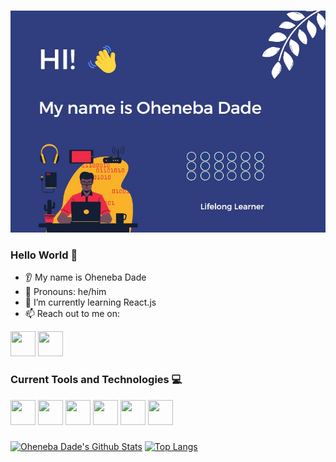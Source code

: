 ###
<img src="https://github.com/Oheneba-Dade/Oheneba-Dade/blob/main/readme%20image.jpg" alt="Banner Image">
<link rel="stylesheet" href="https://cdn.jsdelivr.net/gh/devicons/devicon@v2.15.1/devicon.min.css">


### Hello World 👋
* 👂 My name is Oheneba Dade
* 👩 Pronouns: he/him
* 🌱 I’m currently learning React.js
* 📫 Reach out to me on: <br>
<div>
<a href="https://www.linkedin.com/in/oheneba-dade"> <img src="https://cdn.jsdelivr.net/gh/devicons/devicon/icons/linkedin/linkedin-original.svg" width="40px" height="40px"/></a>
<a href="https://www.twitter.com/ohkwade"> <img src="https://cdn.jsdelivr.net/gh/devicons/devicon/icons/twitter/twitter-original.svg" width="40px" height="40px"/> </a>
</div>

### Current Tools and Technologies 💻
<div>
<img src="https://cdn.jsdelivr.net/gh/devicons/devicon/icons/javascript/javascript-original.svg" width="40px" height="40px" />
<img src="https://cdn.jsdelivr.net/gh/devicons/devicon/icons/java/java-original-wordmark.svg" width="40px" height="40px"/>
<img src="https://cdn.jsdelivr.net/gh/devicons/devicon/icons/python/python-original.svg" width="40px" height="40px"/>
<img src="https://cdn.jsdelivr.net/gh/devicons/devicon/icons/html5/html5-original-wordmark.svg" width="40px" height="40px"/>
<img src="https://cdn.jsdelivr.net/gh/devicons/devicon/icons/css3/css3-original-wordmark.svg" width="40px" height="40px"/>
<img src="https://cdn.jsdelivr.net/gh/devicons/devicon/icons/react/react-original-wordmark.svg" width="40px" height="40px"/>
</div>

###
[![Oheneba Dade's Github Stats](https://github-readme-stats.vercel.app/api?username=Oheneba-Dade&show_icons=true&theme=algolia)](https://github.com/anuraghazra/github-readme-stats)
[![Top Langs](https://github-readme-stats.vercel.app/api/top-langs/?username=Oheneba-Dade&layout=compact&theme=algolia)](https://github.com/anuraghazra/github-readme-stats)
                
          
          
          
          
